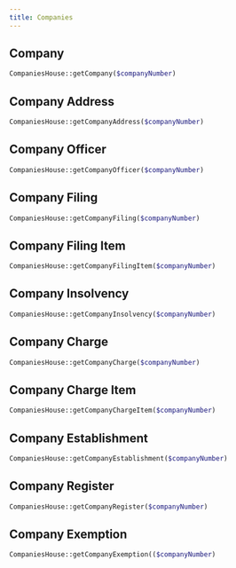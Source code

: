```yaml
---
title: Companies
---
```


## Company
```php
CompaniesHouse::getCompany($companyNumber)
```

## Company Address
```php
CompaniesHouse::getCompanyAddress($companyNumber)
```

## Company Officer
```php
CompaniesHouse::getCompanyOfficer($companyNumber)
```

## Company Filing
```php
CompaniesHouse::getCompanyFiling($companyNumber)
```

## Company Filing Item
```php
CompaniesHouse::getCompanyFilingItem($companyNumber)
```

## Company Insolvency
```php
CompaniesHouse::getCompanyInsolvency($companyNumber)
```

## Company Charge
```php
CompaniesHouse::getCompanyCharge($companyNumber)
```

## Company Charge Item
```php
CompaniesHouse::getCompanyChargeItem($companyNumber)
```

## Company Establishment
```php
CompaniesHouse::getCompanyEstablishment($companyNumber)
```

## Company Register
```php
CompaniesHouse::getCompanyRegister($companyNumber)
```

## Company Exemption
```php
CompaniesHouse::getCompanyExemption(($companyNumber)
```
